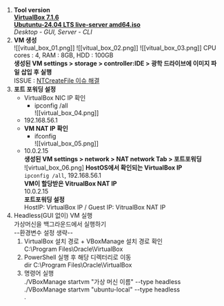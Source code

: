 1. **Tool version**     
	**[VirtualBox 7.1.6](https://www.virtualbox.org/wiki/Downloads)**     
	**[Ubutuntu-24.04 LTS live-server amd64.iso](https://ubuntu.com/download/server)**     
		*Desktop - GUI, Server - CLI*     
2. **VM 생성**     
![[vitual_box_01.png]]
![[vitual_box_02.png]]
![[vitual_box_03.png]]
	 CPU cores : 4, RAM : 8GB, HDD : 100GB     
	 **생성된 VM settings > storage > controller:IDE > 광학 드라이브에 이미지 파일 삽입 후 실행**     
	ISSUE : [NTCreateFile 이슈 해결](https://m.blog.naver.com/jrkim/221522494580)     
1. **포트 포워딩 설정**     
	- VirtualBox NIC IP 확인    
		- ipconfig /all     
	![[virtual_box_04.png]]
	- 192.168.56.1    
	- **VM NAT IP 확인**    
		- ifconfig     
	![[virtual_box_05.png]]
	- 10.0.2.15     
	**생성된 VM settings > network > NAT network Tab > 포트포워딩**     
	![virtual_box_06.png]
		**HostOS에서 확인되는 VirtualBox IP**     
		`ipconfig /all`, 192.168.56.1     
		**VM이 할당받은 VitrualBox NAT IP**     
		10.0.2.15     
		**포트포워딩 설정**     
		HostIP: VirtualBox IP / Guest IP: VitrualBox NAT IP     
2. Headless(GUI 없이) VM 실행     
	가상머신을 백그라운드에서 실행하기     
	--환경변수 설정 생략--     
	1. VirtualBox 설치 경로 + VBoxManage 설치 경로 확인     
		C:\Program Files\Oracle\VirtualBox     
	2. PowerShell 실행 후 해당 디렉터리로 이동     
		dir C:\Program Files\Oracle\VirtualBox     
	3. 명령어 실행     
		./VBoxManage startvm "가상 머신 이름" --type headless    
		./VBoxManage startvm "ubuntu-local" --type headless     
	.